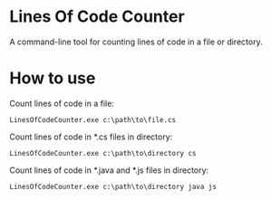 # Lines Of Code Counter

A command-line tool for counting lines of code in a file or directory.

# How to use

Count lines of code in a file:

```
LinesOfCodeCounter.exe c:\path\to\file.cs
```
Count lines of code in *.cs files in directory:

```
LinesOfCodeCounter.exe c:\path\to\directory cs
```
Count lines of code in *.java and *.js files in directory:
```
LinesOfCodeCounter.exe c:\path\to\directory java js
```
